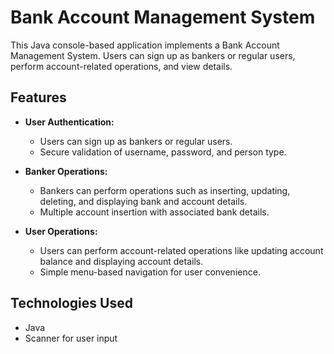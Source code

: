 # Bank Account Management System

This Java console-based application implements a Bank Account Management System. Users can sign up as bankers or regular users, perform account-related operations, and view details.

## Features

- **User Authentication:**
  - Users can sign up as bankers or regular users.
  - Secure validation of username, password, and person type.

- **Banker Operations:**
  - Bankers can perform operations such as inserting, updating, deleting, and displaying bank and account details.
  - Multiple account insertion with associated bank details.

- **User Operations:**
  - Users can perform account-related operations like updating account balance and displaying account details.
  - Simple menu-based navigation for user convenience.

## Technologies Used

- Java
- Scanner for user input
